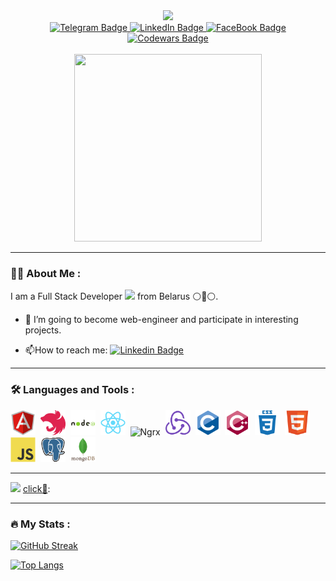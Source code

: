 <div id="header" align="center">
  <img src="https://www.puttiapps.com/wp-content/uploads/2021/05/programming.gif" width="250"/>
  <div id="badges">
    <a href="https://t.me/maksimneat">
    <img src="https://img.shields.io/badge/Telegram-2CA5E0?style=for-the-badge&logo=telegram&logoColor=white" alt="Telegram Badge"/>
  </a>
  <a href="https://www.linkedin.com/in/maksim-kovaliov-448558220/">
    <img src="https://img.shields.io/badge/LinkedIn-blue?style=for-the-badge&logo=linkedin&logoColor=white" alt="LinkedIn Badge"/>
  </a>
  <a href="your-youtube-URL">
    <img src="https://img.shields.io/badge/Facebook-1877F2?style=for-the-badge&logo=facebook&logoColor=white" alt="FaceBook Badge"/>
  </a>
    <a href="https://www.codewars.com/users/MaxKoval1ov">
      <img src="https://img.shields.io/badge/Codewars-B1361E?style=for-the-badge&logo=codewars&logoColor=grey" alt="Codewars Badge"/>
  </a>
</div>
  <img src="https://komarev.com/ghpvc/?username=MaxKoval1ov&style=flat-square&color=blueviolet" alt=""/>
</div>
<div align="center">
  <img src="https://media0.giphy.com/media/kBZ212yGzFaxgkSIKW/giphy.gif?cid=790b76115f656b2ee62ccc08891b237bba2268db51643bd9&rid=giphy.gif&ct=s" width="300" height="300"/>
</div>

---

### :man_technologist: About Me :
I am a Full Stack Developer <img src="https://media.giphy.com/media/WUlplcMpOCEmTGBtBW/giphy.gif" width="30"> from Belarus ⚪🔴⚪.
- :telescope: I’m going to become web-engineer and participate in interesting projects.

- :mailbox:How to reach me: [![Linkedin Badge](https://img.shields.io/badge/-Max-blue?style=flat&logo=Linkedin&logoColor=white)](your-linkedin-url)

---

### :hammer_and_wrench: Languages and Tools :
<div>
  <img src="https://github.com/devicons/devicon/blob/master/icons/angularjs/angularjs-original.svg" title="Angular" alt="Angular" width="40" height="40"/>&nbsp;
  <img src="https://github.com/devicons/devicon/blob/master/icons/nestjs/nestjs-plain.svg" title="Nest" alt="Nest" width="40" height="40"/>&nbsp;
  <img src="https://github.com/devicons/devicon/blob/master/icons/nodejs/nodejs-original-wordmark.svg" title="Node" alt="Node" width="40" height="40"/>&nbsp;
  <img src="https://github.com/devicons/devicon/blob/master/icons/react/react-original.svg" title="React" alt="React" width="40" height="40"/>&nbsp;
  <img src="https://camo.githubusercontent.com/67d904bacc06f49cffc864dfc649930b48521cddc4f758a12e64e9486661c66e/68747470733a2f2f63646e2e776f726c64766563746f726c6f676f2e636f6d2f6c6f676f732f6e6772782e737667" title="Ngrx" alt="Ngrx " width="40" height="40"/>&nbsp;
  <img src="https://github.com/devicons/devicon/blob/master/icons/redux/redux-original.svg" title="Redux" alt="Redux " width="40" height="40"/>&nbsp;
  <img src="https://github.com/devicons/devicon/blob/master/icons/c/c-original.svg" title="С" alt="С" width="40" height="40"/>&nbsp;
  <img src="https://github.com/devicons/devicon/blob/master/icons/cplusplus/cplusplus-original.svg" title="СPP" alt="СPP" width="40" height="40"/>&nbsp;
  <img src="https://github.com/devicons/devicon/blob/master/icons/css3/css3-plain-wordmark.svg"  title="CSS3" alt="CSS" width="40" height="40"/>&nbsp;
  <img src="https://github.com/devicons/devicon/blob/master/icons/html5/html5-original.svg" title="HTML5" alt="HTML" width="40" height="40"/>&nbsp;
  <img src="https://github.com/devicons/devicon/blob/master/icons/javascript/javascript-original.svg" title="JavaScript" alt="JavaScript" width="40" height="40"/>&nbsp;
 <img src="https://github.com/devicons/devicon/blob/master/icons/postgresql/postgresql-original.svg" title="Postgress" alt="Postgresql" width="40" height="40"/>&nbsp;
  <img src="https://github.com/devicons/devicon/blob/master/icons/mongodb/mongodb-original-wordmark.svg" title="Postgress" alt="Postgresql" width="40" height="40"/>&nbsp;
</div>

---


![](https://www.codewars.com/users/MaxKoval1ov/badges/large)
[click🥷](https://www.codewars.com/users/MaxKoval1ov):

---

### :fire: My Stats :

[![GitHub Streak](http://github-readme-streak-stats.herokuapp.com?user=MaxKoval1ov&theme=dark&date_format=M%20j%5B%2C%20Y%5D)](https://git.io/streak-stats)

[![Top Langs](https://github-readme-stats.vercel.app/api/top-langs/?username=MaxKoval1ov&layout=compact&theme=vision-friendly-dark)](https://github.com/anuraghazra/github-readme-stats)


